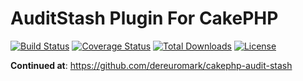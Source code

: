 # AuditStash Plugin For CakePHP

[![Build Status](https://github.com/lorenzo/audit-stash/actions/workflows/ci.yml/badge.svg)](https://github.com/lorenzo/audit-stash/actions/workflows/ci.yml)
[![Coverage Status](https://img.shields.io/codecov/c/github/lorenzo/audit-stash/master.svg?style=flat-square)](https://codecov.io/github/lorenzo/audit-stash)
[![Total Downloads](https://img.shields.io/packagist/dt/lorenzo/audit-stash.svg?style=flat-square)](https://packagist.org/packages/lorenzo/audit-stash)
[![License](https://img.shields.io/badge/license-MIT-blue.svg?style=flat-square)](LICENSE.txt)

**Continued at**: https://github.com/dereuromark/cakephp-audit-stash
